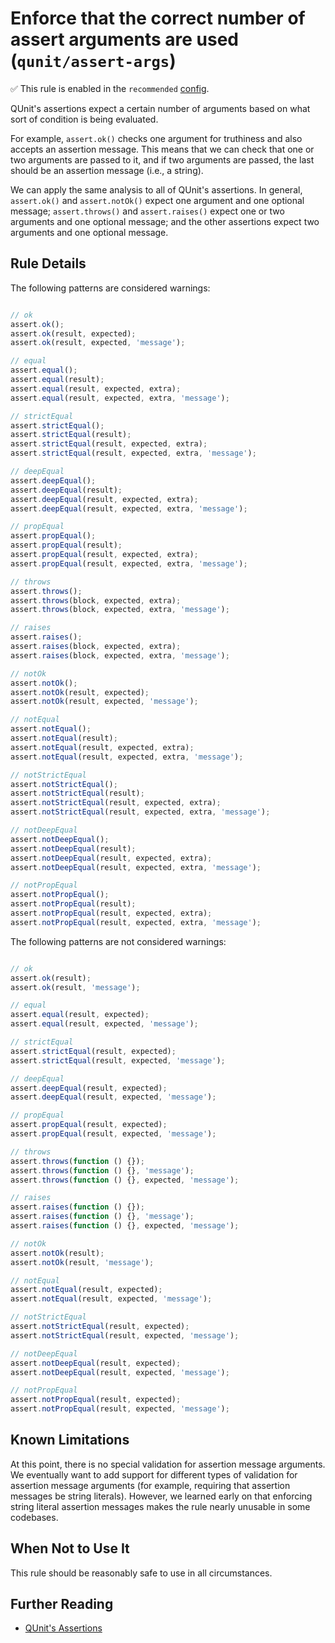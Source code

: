 # Enforce that the correct number of assert arguments are used (`qunit/assert-args`)

✅ This rule is enabled in the `recommended` [config](https://github.com/platinumazure/eslint-plugin-qunit/blob/master/README.md#configurations).

<!-- end auto-generated rule header -->

QUnit's assertions expect a certain number of arguments based on what sort of
condition is being evaluated.

For example, `assert.ok()` checks one argument for truthiness and also accepts
an assertion message. This means that we can check that one or two arguments
are passed to it, and if two arguments are passed, the last should be an
assertion message (i.e., a string).

We can apply the same analysis to all of QUnit's assertions. In general,
`assert.ok()` and `assert.notOk()` expect one argument and one optional message;
`assert.throws()` and `assert.raises()` expect one or two arguments and one
optional message; and the other assertions expect two arguments and one optional
message.

## Rule Details

The following patterns are considered warnings:

```js

// ok
assert.ok();
assert.ok(result, expected);
assert.ok(result, expected, 'message');

// equal
assert.equal();
assert.equal(result);
assert.equal(result, expected, extra);
assert.equal(result, expected, extra, 'message');

// strictEqual
assert.strictEqual();
assert.strictEqual(result);
assert.strictEqual(result, expected, extra);
assert.strictEqual(result, expected, extra, 'message');

// deepEqual
assert.deepEqual();
assert.deepEqual(result);
assert.deepEqual(result, expected, extra);
assert.deepEqual(result, expected, extra, 'message');

// propEqual
assert.propEqual();
assert.propEqual(result);
assert.propEqual(result, expected, extra);
assert.propEqual(result, expected, extra, 'message');

// throws
assert.throws();
assert.throws(block, expected, extra);
assert.throws(block, expected, extra, 'message');

// raises
assert.raises();
assert.raises(block, expected, extra);
assert.raises(block, expected, extra, 'message');

// notOk
assert.notOk();
assert.notOk(result, expected);
assert.notOk(result, expected, 'message');

// notEqual
assert.notEqual();
assert.notEqual(result);
assert.notEqual(result, expected, extra);
assert.notEqual(result, expected, extra, 'message');

// notStrictEqual
assert.notStrictEqual();
assert.notStrictEqual(result);
assert.notStrictEqual(result, expected, extra);
assert.notStrictEqual(result, expected, extra, 'message');

// notDeepEqual
assert.notDeepEqual();
assert.notDeepEqual(result);
assert.notDeepEqual(result, expected, extra);
assert.notDeepEqual(result, expected, extra, 'message');

// notPropEqual
assert.notPropEqual();
assert.notPropEqual(result);
assert.notPropEqual(result, expected, extra);
assert.notPropEqual(result, expected, extra, 'message');

```

The following patterns are not considered warnings:

```js

// ok
assert.ok(result);
assert.ok(result, 'message');

// equal
assert.equal(result, expected);
assert.equal(result, expected, 'message');

// strictEqual
assert.strictEqual(result, expected);
assert.strictEqual(result, expected, 'message');

// deepEqual
assert.deepEqual(result, expected);
assert.deepEqual(result, expected, 'message');

// propEqual
assert.propEqual(result, expected);
assert.propEqual(result, expected, 'message');

// throws
assert.throws(function () {});
assert.throws(function () {}, 'message');
assert.throws(function () {}, expected, 'message');

// raises
assert.raises(function () {});
assert.raises(function () {}, 'message');
assert.raises(function () {}, expected, 'message');

// notOk
assert.notOk(result);
assert.notOk(result, 'message');

// notEqual
assert.notEqual(result, expected);
assert.notEqual(result, expected, 'message');

// notStrictEqual
assert.notStrictEqual(result, expected);
assert.notStrictEqual(result, expected, 'message');

// notDeepEqual
assert.notDeepEqual(result, expected);
assert.notDeepEqual(result, expected, 'message');

// notPropEqual
assert.notPropEqual(result, expected);
assert.notPropEqual(result, expected, 'message');

```

## Known Limitations

At this point, there is no special validation for assertion message arguments.
We eventually want to add support for different types of validation for
assertion message arguments (for example, requiring that assertion messages be
string literals). However, we learned early on that enforcing string literal
assertion messages makes the rule nearly unusable in some codebases.

## When Not to Use It

This rule should be reasonably safe to use in all circumstances.

## Further Reading

* [QUnit's Assertions](https://api.qunitjs.com/category/assert/)
